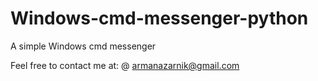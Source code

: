 # Windows-cmd-messenger-python
A simple Windows cmd messenger


Feel free to contact me at:
@ armanazarnik@gmail.com
